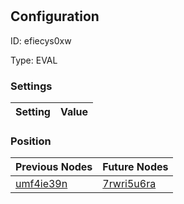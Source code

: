 # <nil>
## Configuration
ID:  efiecys0xw

Type: EVAL 


### Settings
| Setting | Value  |
| :------------------------ | ---------------------------------------- |
 




### Position
| Previous Nodes | Future Nodes |
| :------------- | ------------ |
| [umf4ie39n](./umf4ie39n.md) | [7rwri5u6ra](./7rwri5u6ra.md) |